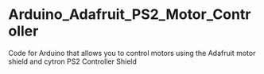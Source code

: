 # Arduino_Adafruit_PS2_Motor_Controller
Code for Arduino that allows you to control motors using the Adafruit motor shield and cytron PS2 Controller Shield
